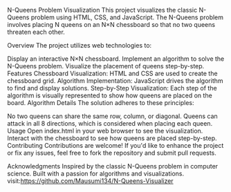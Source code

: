 
N-Queens Problem Visualization
This project visualizes the classic N-Queens problem using HTML, CSS, and JavaScript. The N-Queens problem involves placing N queens on an N×N chessboard so that no two queens threaten each other.

Overview
The project utilizes web technologies to:

Display an interactive N×N chessboard.
Implement an algorithm to solve the N-Queens problem.
Visualize the placement of queens step-by-step.
Features
Chessboard Visualization: HTML and CSS are used to create the chessboard grid.
Algorithm Implementation: JavaScript drives the algorithm to find and display solutions.
Step-by-Step Visualization: Each step of the algorithm is visually represented to show how queens are placed on the board.
Algorithm Details
The solution adheres to these principles:

No two queens can share the same row, column, or diagonal.
Queens can attack in all 8 directions, which is considered when placing each queen.
Usage
Open index.html in your web browser to see the visualization.
Interact with the chessboard to see how queens are placed step-by-step.
Contributing
Contributions are welcome! If you'd like to enhance the project or fix any issues, feel free to fork the repository and submit pull requests.

Acknowledgments
Inspired by the classic N-Queens problem in computer science.
Built with a passion for algorithms and visualizations. visit:https://github.com/Mausumi134/N-Queens-Visualizer

